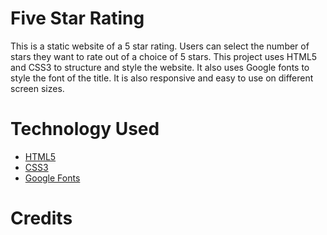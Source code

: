 # Five Star Rating

This is a static website of a 5 star rating. Users can select the number of stars they want to rate out of a choice of 5 stars. This project uses HTML5 and CSS3 to structure and style the website. It also uses Google fonts to style the font of the title. It is also responsive and easy to use on different screen sizes.

# Technology Used

- [HTML5](https://developer.mozilla.org/en-US/docs/Web/HTML)
- [CSS3](https://developer.mozilla.org/en-US/docs/Web/CSS)
- [Google Fonts](https://fonts.google.com/)

# Credits
